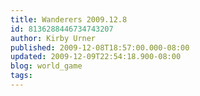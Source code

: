 ```yaml
---
title: Wanderers 2009.12.8
id: 8136288446734743207
author: Kirby Urner
published: 2009-12-08T18:57:00.000-08:00
updated: 2009-12-09T22:54:18.900-08:00
blog: world_game
tags: 
---
```


